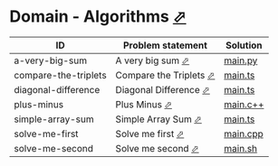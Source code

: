 # Domain - Algorithms [⬀](https://www.hackerrank.com/domains/algorithms/warmup)

| ID                   | Problem statement                                                                    | Solution                                |
|----------------------|--------------------------------------------------------------------------------------|-----------------------------------------|
| a-very-big-sum       | A very big sum [⬀](https://www.hackerrank.com/challenges/a-very-big-sum)             | [main.py](a-very-big-sum/main.py)       |
| compare-the-triplets | Compare the Triplets [⬀](https://www.hackerrank.com/challenges/compare-the-triplets) | [main.ts](compare-the-triplets/main.ts) |
| diagonal-difference  | Diagonal Difference [⬀](https://www.hackerrank.com/challenges/diagonal-difference)   | [main.ts](diagonal-difference/main.ts)  |
| plus-minus           | Plus Minus [⬀](https://www.hackerrank.com/challenges/plus-minus)                     | [main.c++](plus-minus/main.c++)         |
| simple-array-sum     | Simple Array Sum [⬀](https://www.hackerrank.com/challenges/simple-array-sum)         | [main.ts](simple-array-sum/main.ts)     |
| solve-me-first       | Solve me first [⬀](https://www.hackerrank.com/challenges/solve-me-first)             | [main.cpp](solve-me-first/main.cpp)     |
| solve-me-second      | Solve me second [⬀](https://www.hackerrank.com/challenges/solve-me-second)           | [main.sh](solve-me-second/main.sh)      |


